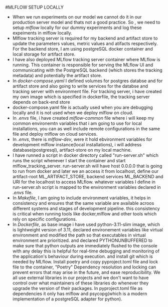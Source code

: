 #MLFLOW SETUP LOCALLY

- When we run experiments on our model we cannot do it in our production server model and thats not a good practice. So , we need to setup *mlflow* locally for our dummy 
experiments and log these expeiments in mlflow locally.
- Mlflow tracking server is required for my backend and artifact store to update the parameters values, metric values and atifacts respectively. For the backend store,
 I am using postgreSQL docker container and local storage for artifact store.
- I have also deployed MLflow tracking server container where MLflow is running. This container is responsible for serving the MLflow UI and communicating with the PostgreSQL backend
 (which stores the tracking metadata) and potentially the artifact store.
- In *docker-compose.yaml* I defined volumes for postgres databse and for artifact store and also going to write services for the databse and tracking server with
environment file. For tracking server, i have created my own image which is specified in dockerfile, the tracking server depends on back-end store
- docker-compose.yaml file is actually used when you are debugging locally and it is not used when we deploy mlflow on cloud.
- In *.envs* file, i have created *mlflow-common* file where i will keep my common environemtn variables that i am going to use for local installations, you can as well
 include remote configurations in the same file and deploy mlflow on cloud services.
- In *.envs*, there is *mlflow-dev*, were it hold ebvironment variables for development mlflow instance(local installations), i will address database(postgresql), artifact-store on my local machine.
- I have runned a script in docker directory called "run-server.sh" which runs the script whenever I start the container and start mlflow_tracking_server.
 run-server.sh will have host 0.0.0.0 that is going to run from docker and later we an access it from localhost, define our artifact-root ML_ARTIFACT_STORE, backend services ML_BACKEND
 and URI for the localhost to access MLflow. whatever variables I define in run-server.sh script is mapped to the environment variables declared in *.envs* file.
- In *Makefile*, I am going to include environment variables, it helps in consistency and ensures that the same variable are available acroos different systems and stages of development pipeline.
this consistency is critical when running tools like docker,mlflow and other tools which rely on specific configurations.
- In *Dockerfile*, as base image i have used python-3.11-slim image, which is lightweight version of 3.11,
 declared environement variables like virtual environment and modified the path so that executables in virtual environment are prioritized.
  and declared PYTHONUNBUFFERED  to make sure that python outputs are immediately flushed to the console with any delay
 this is helpful for real-time debugging and monitoring of the application's behaviour during execution.
 and install git which is needed by MLflow. Install poetry and copy pyproject.toml file and lock file to the container, "Poetry" Dependency resolution and locking can prevent errors
 that may arise in the future, and ease reproducibility. We all use external libraries in our projects and we don't want to have control over what maintainers of these libraries do
 whenever they upgrade the version of their packages. In pyproject.toml file as dependencies it only has mlflow and psycopg(which
 is a modern implementation of a postgreSQL adapter for python).
